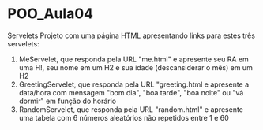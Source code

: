 # POO_Aula04
Servelets
Projeto com uma página HTML apresentando links para estes três servelets:

1. MeServelet, que responda pela URL "me.html" e apresente seu RA em uma H!, seu nome em um H2 e sua idade (descansiderar o mês) em um H2
2. GreetingServelet, que responda pela URL "greeting.html e apresente a data/hora com mensagem "bom dia", "boa tarde", "boa noite" ou "vá dormir" em função do horário
3. RandomServelet, que responda pela URL "random.html" e apresente uma tabela com 6 números aleatórios não repetidos entre 1 e 60
